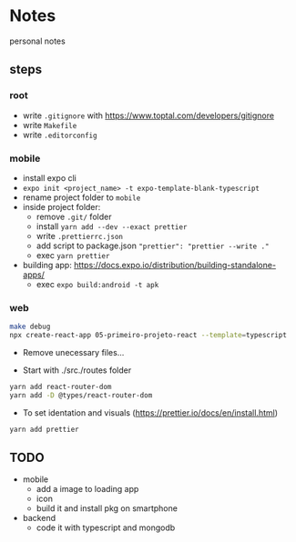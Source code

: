 # Notes

personal notes

## steps

### root

- write `.gitignore` with https://www.toptal.com/developers/gitignore
- write `Makefile`
- write `.editorconfig`

### mobile

- install expo cli
- `expo init <project_name> -t expo-template-blank-typescript`
- rename project folder to `mobile`
- inside project folder:
  - remove `.git/` folder
  - install `yarn add --dev --exact prettier`
  - write `.prettierrc.json`
  - add script to package.json `"prettier": "prettier --write ."`
  - exec `yarn prettier`
- building app: https://docs.expo.io/distribution/building-standalone-apps/
  - exec `expo build:android -t apk`

### web

```sh
make debug
npx create-react-app 05-primeiro-projeto-react --template=typescript
```

- Remove unecessary files...

- Start with ./src./routes folder

```sh
yarn add react-router-dom
yarn add -D @types/react-router-dom
```

- To set identation and visuals (https://prettier.io/docs/en/install.html)

```sh
yarn add prettier
```

## TODO

- mobile
  - add a image to loading app
  - icon
  - build it and install pkg on smartphone
- backend
  - code it with typescript and mongodb

